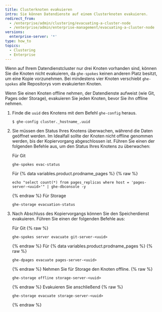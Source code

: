 ```yaml
---
title: Clusterknoten evakuieren
intro: Sie können Datendienste auf einem Clusterknoten evakuieren.
redirect_from:
  - /enterprise/admin/clustering/evacuating-a-cluster-node
  - /enterprise/admin/enterprise-management/evacuating-a-cluster-node
versions:
  enterprise-server: '*'
type: how_to
topics:
  - Clustering
  - Enterprise
---
```


Wenn auf Ihrem Datendienstcluster nur drei Knoten vorhanden sind, können Sie die Knoten nicht evakuieren, da `ghe-spokes` keinen anderen Platz besitzt, um eine Kopie vorzunehmen. Bei mindestens vier Knoten verschiebt `ghe-spokes` alle Repositorys vom evakuierten Knoten.

Wenn Sie einen Knoten offline nehmen, der Datendienste aufweist (wie Git, Pages oder Storage), evakuieren Sie jeden Knoten, bevor Sie ihn offline nehmen.

1. Finde die `uuid` des Knotens mit dem Befehl `ghe-config` heraus.

    ```
    $ ghe-config cluster._hostname_.uuid
    ```

2. Sie müssen den Status Ihres Knotens überwachen, während die Daten geöffnet werden. Im Idealfall sollte der Knoten nicht offline genommen werden, bis der Kopiervorgang abgeschlossen ist. Führen Sie einen der folgenden Befehle aus, um den Status Ihres Knotens zu überwachen:

    Für Git
    ```
    ghe-spokes evac-status
    ```
    Für {% data variables.product.prodname_pages %}
    {% raw %}
    ```
    echo "select count(*) from pages_replicas where host = 'pages-server-<uuid>'" | ghe-dbconsole -y
    ```
    {% endraw %}
    Für Storage
    ```
    ghe-storage evacuation-status
    ```

3. Nach Abschluss des Kopiervorgangs können Sie den Speicherdienst evakuieren. Führen Sie einen der folgenden Befehle aus:

    Für Git
    {% raw %}
    ```
    ghe-spokes server evacuate git-server-<uuid>
    ```
    {% endraw %}
    Für {% data variables.product.prodname_pages %}
    {% raw %}
    ```
    ghe-dpages evacuate pages-server-<uuid>
    ```
    {% endraw %}
    Nehmen Sie für Storage den Knoten offline.
    {% raw %}
    ```
    ghe-storage offline storage-server-<uuid>
    ```
    {% endraw %}
      Evakuieren Sie anschließend
    {% raw %}
    ```
    ghe-storage evacuate storage-server-<uuid>
    ```
    {% endraw %}
